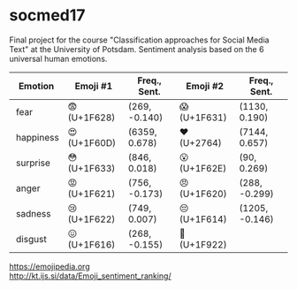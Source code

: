 # socmed17

Final project for the course "Classification approaches for Social Media Text" 
at the University of Potsdam.
Sentiment analysis based on the 6 universal human emotions.

| Emotion   | Emoji #1     | Freq., Sent.  | Emoji #2     | Freq., Sent.   |
| --------  | ------------ | ------------- | ------------ | -------------- | 
| fear      | 😨 (U+1F628) | (269, -0.140) | 😱 (U+1F631) | (1130, 0.190)  |
| happiness | 😍 (U+1F60D) | (6359, 0.678) | ❤  (U+2764)  | (7144, 0.657)  |
| surprise  | 😳 (U+1F633) | (846, 0.018)  | 😮 (U+1F62E) | (90, 0.269)    |
| anger     | 😡 (U+1F621) | (756, -0.173) | 😠 (U+1F620) | (288, -0.299)  |
| sadness   | 😢 (U+1F622) | (749, 0.007)  | 😔 (U+1F614) | (1205, -0.146) |
| disgust   | 😖 (U+1F616) | (268, -0.155) | 🤢 (U+1F922) |                |

https://emojipedia.org <br />
http://kt.ijs.si/data/Emoji_sentiment_ranking/
